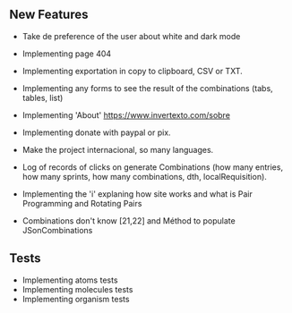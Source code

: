 ## New Features

- Take de preference of the user about white and dark mode
- Implementing page 404
- Implementing exportation in copy to clipboard, CSV or TXT.
- Implementing any forms to see the result of the combinations (tabs, tables, list)
- Implementing 'About' https://www.invertexto.com/sobre
- Implementing donate with paypal or pix.
- Make the project internacional, so many languages.
- Log of records of clicks on generate Combinations (how many entries, how many sprints, how many combinations, dth, localRequisition).
- Implementing the 'i' explaning how site works and what is Pair Programming and Rotating Pairs

- Combinations don't know [21,22] and Méthod to populate JSonCombinations

## Tests

- Implementing atoms tests
- Implementing molecules tests
- Implementing organism tests
